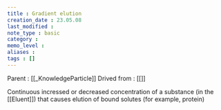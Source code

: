 ```yaml
---
title : Gradient elution
creation_date : 23.05.08
last_modified :
note_type : basic
category :
memo_level :
aliases : 
tags : []
---
```


Parent : [[_KnowledgeParticle]]
Drived from : [[]]

Continuous incressed or decreased concentration of a substance (in the [[Eluent]]) that causes elution of bound solutes (for example, protein)